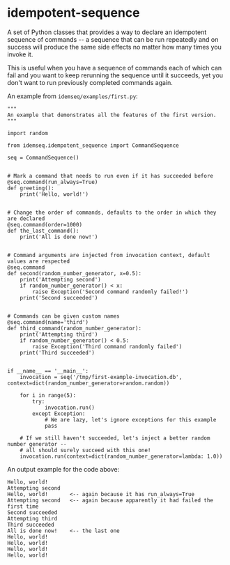 # idempotent-sequence

A set of Python classes that provides a way to declare an idempotent sequence of 
commands -- a sequence that can be run repeatedly and on success will produce 
the same side effects no matter how many times you invoke it.

This is useful when you have a sequence of commands each of which can fail and you want
to keep rerunning the sequence until it succeeds, yet you don't want to run previously
completed commands again.

An example from `idemseq/examples/first.py`:
    
    """
    An example that demonstrates all the features of the first version.
    """
    
    import random
    
    from idemseq.idempotent_sequence import CommandSequence
    
    seq = CommandSequence()
    
    
    # Mark a command that needs to run even if it has succeeded before
    @seq.command(run_always=True)
    def greeting():
        print('Hello, world!')
    
    
    # Change the order of commands, defaults to the order in which they are declared
    @seq.command(order=1000)
    def the_last_command():
        print('All is done now!')
    
    
    # Command arguments are injected from invocation context, default values are respected
    @seq.command
    def second(random_number_generator, x=0.5):
        print('Attempting second')
        if random_number_generator() < x:
            raise Exception('Second command randomly failed!')
        print('Second succeeded')
    
    
    # Commands can be given custom names
    @seq.command(name='third')
    def third_command(random_number_generator):
        print('Attempting third')
        if random_number_generator() < 0.5:
            raise Exception('Third command randomly failed')
        print('Third succeeded')
    
    
    if __name__ == '__main__':
        invocation = seq('/tmp/first-example-invocation.db', context=dict(random_number_generator=random.random))
    
        for i in range(5):
            try:
                invocation.run()
            except Exception:
                # We are lazy, let's ignore exceptions for this example
                pass
    
        # If we still haven't succeeded, let's inject a better random number generator --
        # all should surely succeed with this one!
        invocation.run(context=dict(random_number_generator=lambda: 1.0))

An output example for the code above:

    Hello, world!
    Attempting second
    Hello, world!       <-- again because it has run_always=True
    Attempting second   <-- again because apparently it had failed the first time
    Second succeeded
    Attempting third
    Third succeeded
    All is done now!    <-- the last one
    Hello, world!
    Hello, world!
    Hello, world!
    Hello, world!